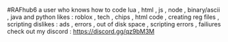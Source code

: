 #RAFhub6
a user who knows how to code lua , html , js , node , binary/ascii , java and python
likes : roblox , tech , chips , html code , creating reg files , scripting
dislikes : ads , errors , out of disk space , scripting errors , failiures
check out my discord : https://discord.gg/qz9bM3M
